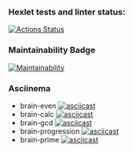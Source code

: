### Hexlet tests and linter status:
[![Actions Status](https://github.com/ESKolpakov/python-project-49/actions/workflows/hexlet-check.yml/badge.svg)](https://github.com/ESKolpakov/python-project-49/actions)

### Maintainability Badge
[![Maintainability](https://api.codeclimate.com/v1/badges/082653afe0f9d00af50f/maintainability)](https://codeclimate.com/github/ESKolpakov/python-project-49/maintainability)

### Asciinema
* brain-even
[![asciicast](https://asciinema.org/a/zcPfdMmWX1tf4QEreYkFiUQEl.svg)](https://asciinema.org/a/zcPfdMmWX1tf4QEreYkFiUQEl)
* brain-calc
[![asciicast](https://asciinema.org/a/3tbROHDoJsF6KvI3RnVSlbN0P.svg)](https://asciinema.org/a/3tbROHDoJsF6KvI3RnVSlbN0P)
* brain-gcd
[![asciicast](https://asciinema.org/a/VE5i7V04AcRXfHyEHELqDdWRV.svg)](https://asciinema.org/a/VE5i7V04AcRXfHyEHELqDdWRV)
* brain-progression
[![asciicast](https://asciinema.org/a/dDAGHMccZmh6UzaFk0IGevZTC.svg)](https://asciinema.org/a/dDAGHMccZmh6UzaFk0IGevZTC)
* brain-prime
[![asciicast](https://asciinema.org/a/F9SmQ1GGdXsfRFZy9uhU4oSCD.svg)](https://asciinema.org/a/F9SmQ1GGdXsfRFZy9uhU4oSCD)
